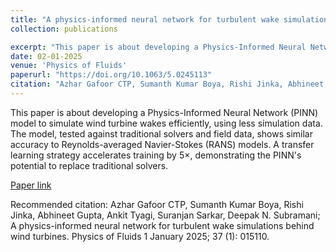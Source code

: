 ```yaml
---
title: "A physics-informed neural network for turbulent wake simulations behind wind turbines"
collection: publications

excerpt: "This paper is about developing a Physics-Informed Neural Network (PINN) model to simulate wind turbine wakes efficiently, using less simulation data. The model, tested against traditional solvers and field data, shows similar accuracy to Reynolds-averaged Navier-Stokes (RANS) models. A transfer learning strategy accelerates training by 5×, demonstrating the PINN's potential to replace traditional solvers."
date: 02-01-2025
venue: 'Physics of Fluids'
paperurl: "https://doi.org/10.1063/5.0245113"
citation: "Azhar Gafoor CTP, Sumanth Kumar Boya, Rishi Jinka, Abhineet Gupta, Ankit Tyagi, Suranjan Sarkar, Deepak N. Subramani; A physics-informed neural network for turbulent wake simulations behind wind turbines. Physics of Fluids 1 January 2025; 37 (1): 015110."
---
```

This paper is about developing a Physics-Informed Neural Network (PINN) model to simulate wind turbine wakes efficiently, using less simulation data. The model, tested against traditional solvers and field data, shows similar accuracy to Reynolds-averaged Navier-Stokes (RANS) models. A transfer learning strategy accelerates training by 5×, demonstrating the PINN's potential to replace traditional solvers.

[Paper link](https://doi.org/10.1063/5.0245113)

Recommended citation: Azhar Gafoor CTP, Sumanth Kumar Boya, Rishi Jinka, Abhineet Gupta, Ankit Tyagi, Suranjan Sarkar, Deepak N. Subramani; A physics-informed neural network for turbulent wake simulations behind wind turbines. Physics of Fluids 1 January 2025; 37 (1): 015110.
